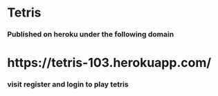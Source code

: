 # Tetris
<h3> Published on heroku under the following domain </h3>
<h1>https://tetris-103.herokuapp.com/</h1>
<h3>visit register and login to play tetris</h3>
